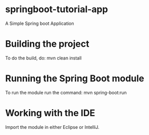 # springboot-tutorial-app
A Simple Spring boot Application

# Building the project
To do the build, do: mvn clean install

# Running the Spring Boot module
To run the module run the command: mvn spring-boot:run

# Working with the IDE
Import the module in either Eclipse or IntelliJ.

